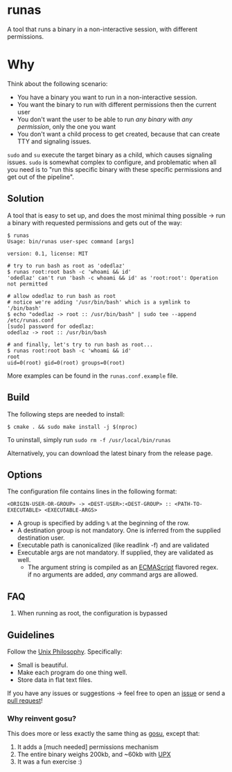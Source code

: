 # runas

A tool that runs a binary in a non-interactive session, with different permissions.

# Why

Think about the following scenario:
- You have a binary you want to run in a non-interactive session.
- You want the binary to run with different permissions then the current user
- You don't want the user to be able to run *any binary* with *any permission*, only the one you want
- You don't want a child process to get created, because that can create TTY and signaling issues.


`sudo` and `su` execute the target binary as a child, which causes signaling issues.
`sudo` is somewhat complex to configure, and problematic when all you need is to "run this specific binary with these specific permissions and get out of the pipeline".

## Solution

A tool that is easy to set up, and does the most minimal thing possible -> run a binary with requested permissions and gets out of the way:


```console
$ runas
Usage: bin/runas user-spec command [args]

version: 0.1, license: MIT

# try to run bash as root as 'odedlaz'
$ runas root:root bash -c 'whoami && id'
'odedlaz' can't run 'bash -c whoami && id' as 'root:root': Operation not permitted

# allow odedlaz to run bash as root
# notice we're adding '/usr/bin/bash' which is a symlink to '/bin/bash'
$ echo "odedlaz -> root :: /usr/bin/bash" | sudo tee --append /etc/runas.conf
[sudo] password for odedlaz:
odedlaz -> root :: /usr/bin/bash

# and finally, let's try to run bash as root...
$ runas root:root bash -c 'whoami && id'
root
uid=0(root) gid=0(root) groups=0(root)
```

More examples can be found in the `runas.conf.example` file.

## Build

The following steps are needed to install:

```console
$ cmake . && sudo make install -j $(nproc)
```

To uninstall, simply run `sudo rm -f /usr/local/bin/runas`

Alternatively, you can download the latest binary from the release page. 

## Options

The configuration file contains lines in the following format: 
```
<ORIGIN-USER-OR-GROUP> -> <DEST-USER>:<DEST-GROUP> :: <PATH-TO-EXECUTABLE> <EXECUTABLE-ARGS>
```

- A group is specified by adding `%` at the beginning of the row.
- A destination group is not mandatory. One is inferred from the supplied destination user.
- Executable path is canonicalized (like readlink -f) and are validated
- Executable args are not mandatory. If supplied, they are validated as well.
  - The argument string is compiled as an [ECMAScript](https://en.wikipedia.org/wiki/ECMAScript) flavored regex.  
    if no arguments are added, *any* command args are allowed.

## FAQ

1. When running as root, the configuration is bypassed

## Guidelines

Follow the [Unix Philosophy](https://en.wikipedia.org/wiki/Unix_philosophy). Specifically:
- Small is beautiful.
- Make each program do one thing well.
- Store data in flat text files.

If you have any issues or suggestions -> feel free to open an [issue](https://github.com/odedlaz/runas/issues) or send a [pull request](https://github.com/odedlaz/runas/pulls)!

### Why reinvent gosu?

This does more or less exactly the same thing as [gosu](https://github.com/tianon/gosu), except that:
1. It adds a [much needed] permissions mechanism
2. The entire binary weighs 200kb, and ~60kb with [UPX](https://upx.github.io)
3. It was a fun exercise :)
